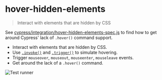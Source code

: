 # hover-hidden-elements
> Interact with elements that are hidden by CSS

See [cypress/integration/hover-hidden-elements-spec.js](cypress/integration/hover-hidden-elements-spec.js) to find how to get around Cypress' lack of `.hover()` command support.

- Interact with elements that are hidden by CSS.
- Use [`.invoke()`](https://on.cypress.io/invoke) and [`.trigger()`](https://on.cypress.io/trigger) to simulate hovering.
- Trigger `mouseover`, `mouseout`, `mouseenter`, `mouseleave` events.
- Get around the lack of a `.hover()` command.

![Test runner](images/hidden.png)
